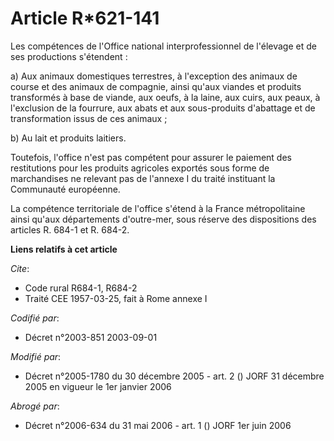 # Article R*621-141

Les compétences de l'Office national interprofessionnel de l'élevage et de ses productions s'étendent :

a) Aux animaux domestiques terrestres, à l'exception des animaux de course et des animaux de compagnie, ainsi qu'aux viandes
et produits transformés à base de viande, aux oeufs, à la laine, aux cuirs, aux peaux, à l'exclusion de la fourrure, aux
abats et aux sous-produits d'abattage et de transformation issus de ces animaux ;

b) Au lait et produits laitiers.

Toutefois, l'office n'est pas compétent pour assurer le paiement des restitutions pour les produits agricoles exportés sous
forme de marchandises ne relevant pas de l'annexe I du traité instituant la Communauté européenne.

La compétence territoriale de l'office s'étend à la France métropolitaine ainsi qu'aux départements d'outre-mer, sous réserve
des dispositions des articles R. 684-1 et R. 684-2.

**Liens relatifs à cet article**

_Cite_:

  - Code rural R684-1, R684-2
  - Traité CEE 1957-03-25, fait à Rome annexe I

_Codifié par_:

  - Décret n°2003-851 2003-09-01

_Modifié par_:

  - Décret n°2005-1780 du 30 décembre 2005 - art. 2 () JORF 31 décembre 2005 en vigueur le 1er janvier 2006

_Abrogé par_:

  - Décret n°2006-634 du 31 mai 2006 - art. 1 () JORF 1er juin 2006
